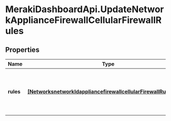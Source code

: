 # MerakiDashboardApi.UpdateNetworkApplianceFirewallCellularFirewallRules

## Properties
Name | Type | Description | Notes
------------ | ------------- | ------------- | -------------
**rules** | [**[NetworksnetworkIdappliancefirewallcellularFirewallRulesRules]**](NetworksnetworkIdappliancefirewallcellularFirewallRulesRules.md) | An ordered array of the firewall rules (not including the default rule) | [optional] 



